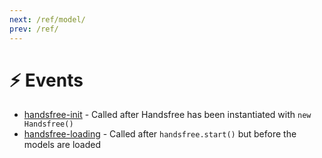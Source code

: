 ```yaml
---
next: /ref/model/
prev: /ref/
---
```

# ⚡ Events

- [handsfree-init](/ref/event/handsfree-init/) - Called after Handsfree has been instantiated with `new Handsfree()`
- [handsfree-loading](/ref/event/handsfree-loading/) - Called after `handsfree.start()` but before the models are loaded
